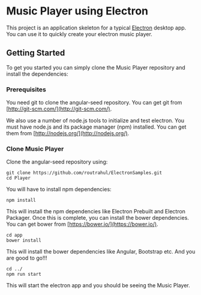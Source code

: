 # Music Player using Electron

This project is an application skeleton for a typical [Electron](http://electron.atom.io/) desktop app.
You can use it to quickly create your electron music player.

## Getting Started

To get you started you can simply clone the Music Player repository and install the dependencies:

### Prerequisites

You need git to clone the angular-seed repository. You can get git from
[http://git-scm.com/](http://git-scm.com/).

We also use a number of node.js tools to initialize and test electron. You must have node.js and
its package manager (npm) installed.  You can get them from [http://nodejs.org/](http://nodejs.org/).

### Clone Music Player

Clone the angular-seed repository using:

```
git clone https://github.com/routrahul/ElectronSamples.git
cd Player
```

You will have to install npm dependencies:

```
npm install
```
This will install the npm dependencies like Electron Prebuilt and Electron Packager.
Once this is complete, you can install the bower dependencies. You can get bower from
[https://bower.io/](https://bower.io/).

```
cd app
bower install
```
This will install the bower dependencies like Angular, Bootstrap etc.
And you are good to go!!!

```
cd ../
npm run start
```
This will start the electron app and you should be seeing the Music Player.
